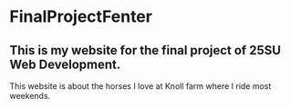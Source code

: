 # FinalProjectFenter

## This is my website for the final project of 25SU Web Development.

This website is about the horses I love at Knoll farm where I ride most weekends. 

